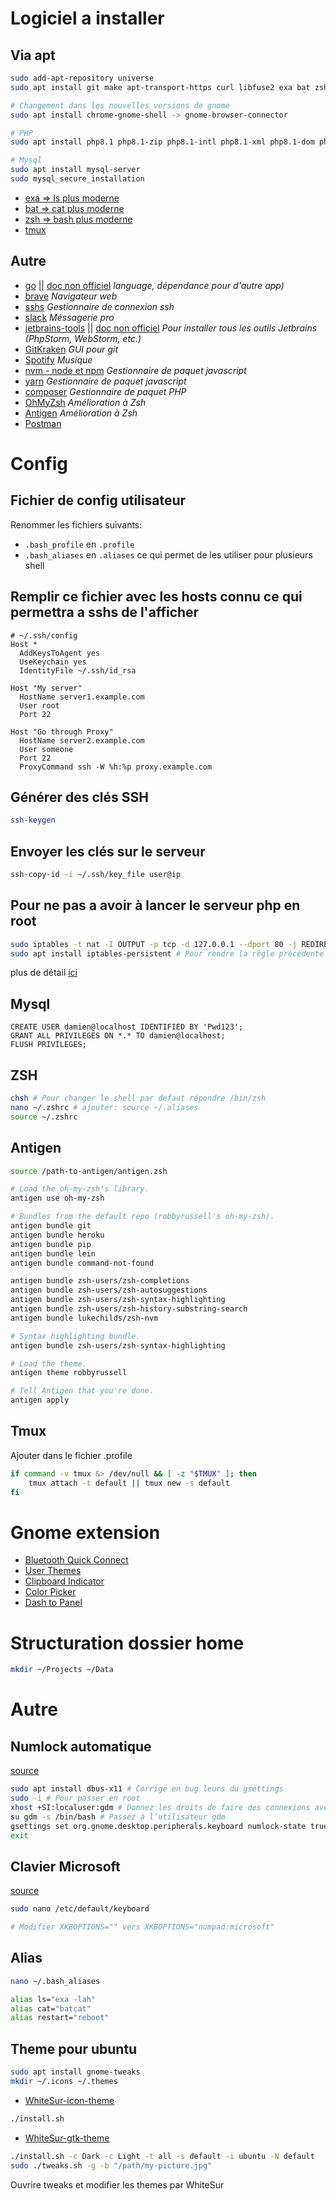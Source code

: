 # Logiciel a installer

## Via apt
```bash
sudo add-apt-repository universe
sudo apt install git make apt-transport-https curl libfuse2 exa bat zsh tmux

# Changement dans les nouvelles versions de gnome
sudo apt install chrome-gnome-shell -> gnome-browser-connector

# PHP
sudo apt install php8.1 php8.1-zip php8.1-intl php8.1-xml php8.1-dom php8.1-curl php8.1-mysql php8.1-mbstring

# Mysql
sudo apt install mysql-server
sudo mysql_secure_installation
```

- [exa => ls plus moderne](https://the.exa.website/)
- [bat => cat plus moderne](https://github.com/sharkdp/bat)
- [zsh => bash plus moderne](https://doc.ubuntu-fr.org/zsh)
- [tmux](https://doc.ubuntu-fr.org/tmux)

## Autre
- [go](https://go.dev/doc/install) || [doc non officiel](https://www.digitalocean.com/community/tutorials/how-to-install-go-on-ubuntu-20-04) *language, dépendance pour d'autre app)*
- [brave](https://brave.com/fr/download/) *Navigateur web*
- [sshs](https://github.com/quantumsheep/sshs) *Gestionnaire de connexion ssh*
- [slack](https://slack.com/intl/fr-fr/downloads/linux) *Méssagerie pro*
- [jetbrains-tools](https://www.jetbrains.com/fr-fr/toolbox-app/) || [doc non officiel](https://thirddriver.medium.com/jetbrains-toolbox-the-best-way-to-install-intellij-idea-on-linux-53c1070cd03b) *Pour installer tous les outils Jetbrains (PhpStorm, WebStorm, etc.)*
- [GitKraken](https://help.gitkraken.com/gitkraken-client/how-to-install/#deb) *GUI pour git*
- [Spotify](https://www.spotify.com/fr/download/linux/) *Musique*
- [nvm - node et npm](https://github.com/nvm-sh/nvm) *Gestionnaire de paquet javascript*
- [yarn](https://classic.yarnpkg.com/lang/en/docs/install/#debian-stable) *Gestionnaire de paquet javascript*
- [composer](https://getcomposer.org/download/) *Gestionnaire de paquet PHP*
- [OhMyZsh](https://github.com/ohmyzsh/ohmyzsh/wiki) *Amélioration à Zsh*
- [Antigen](https://github.com/zsh-users/antigen) *Amélioration à Zsh*
- [Postman](https://www.postman.com/downloads/)

# Config

## Fichier de config utilisateur
Renommer les fichiers suivants:
- `.bash_profile` en `.profile`
- `.bash_aliases` en `.aliases`
ce qui permet de les utiliser pour plusieurs shell

## Remplir ce fichier avec les hosts connu ce qui permettra a sshs de l'afficher
```
# ~/.ssh/config
Host *
  AddKeysToAgent yes
  UseKeychain yes
  IdentityFile ~/.ssh/id_rsa

Host "My server"
  HostName server1.example.com
  User root
  Port 22

Host "Go through Proxy"
  HostName server2.example.com
  User someone
  Port 22
  ProxyCommand ssh -W %h:%p proxy.example.com
```

## Générer des clés SSH
```bash
ssh-keygen
```

## Envoyer les clés sur le serveur
```bash
ssh-copy-id -i ~/.ssh/key_file user@ip
```

## Pour ne pas a avoir à lancer le serveur php en root
```bash
sudo iptables -t nat -I OUTPUT -p tcp -d 127.0.0.1 --dport 80 -j REDIRECT --to-ports 8080
sudo apt install iptables-persistent # Pour rendre la règle précédente persistente
```
plus de détail [ici](https://serverfault.com/questions/112795/how-to-run-a-server-on-port-80-as-a-normal-user-on-linux)

## Mysql
```mysql
CREATE USER damien@localhost IDENTIFIED BY 'Pwd123';
GRANT ALL PRIVILEGES ON *.* TO damien@localhost;
FLUSH PRIVILEGES;
```

## ZSH
```bash
chsh # Pour changer le shell par defaut répondre /bin/zsh
nano ~/.zshrc # ajouter: source ~/.aliases
source ~/.zshrc
```

## Antigen
```bash
source /path-to-antigen/antigen.zsh

# Load the oh-my-zsh's library.
antigen use oh-my-zsh

# Bundles from the default repo (robbyrussell's oh-my-zsh).
antigen bundle git
antigen bundle heroku
antigen bundle pip
antigen bundle lein
antigen bundle command-not-found

antigen bundle zsh-users/zsh-completions
antigen bundle zsh-users/zsh-autosuggestions
antigen bundle zsh-users/zsh-syntax-highlighting
antigen bundle zsh-users/zsh-history-substring-search
antigen bundle lukechilds/zsh-nvm

# Syntax highlighting bundle.
antigen bundle zsh-users/zsh-syntax-highlighting

# Load the theme.
antigen theme robbyrussell

# Tell Antigen that you're done.
antigen apply
```

## Tmux
Ajouter dans le fichier .profile
```bash
if command -v tmux &> /dev/null && [ -z "$TMUX" ]; then
    tmux attach -t default || tmux new -s default
fi
```

# Gnome extension
- [Bluetooth Quick Connect](https://extensions.gnome.org/extension/1401/bluetooth-quick-connect/)
- [User Themes](https://extensions.gnome.org/extension/19/user-themes/)
- [Clipboard Indicator](https://extensions.gnome.org/extension/779/clipboard-indicator/)
- [Color Picker](https://extensions.gnome.org/extension/3396/color-picker/)
- [Dash to Panel](https://extensions.gnome.org/extension/1160/dash-to-panel/)

# Structuration dossier home
```bash
mkdir ~/Projects ~/Data
```

# Autre

## Numlock automatique
[source](https://www.numetopia.fr/activer-la-touche-verr-num-au-demarrage-sur-ubuntu/)
```bash
sudo apt install dbus-x11 # Corrige en bug leurs du gsettings
sudo -i # Pour passer en root
xhost +SI:localuser:gdm # Donnez les droits de faire des connexions avec le serveur X à l’utilisateur gdm
su gdm -s /bin/bash # Passez à l’utilisateur gdm
gsettings set org.gnome.desktop.peripherals.keyboard numlock-state true
exit
```

## Clavier Microsoft
[source](https://askubuntu.com/questions/57079/xubuntu-make-shiftnumpad-work-like-windows)
```bash
sudo nano /etc/default/keyboard

# Modifier XKBOPTIONS="" vers XKBOPTIONS="numpad:microsoft"
```

## Alias
```bash
nano ~/.bash_aliases
```

```bash
alias ls="exa -lah"
alias cat="batcat"
alias restart="reboot"
```

## Theme pour ubuntu
```bash
sudo apt install gnome-tweaks
mkdir ~/.icons ~/.themes
```
- [WhiteSur-icon-theme](https://github.com/vinceliuice/WhiteSur-icon-theme)
```bash
./install.sh
```
- [WhiteSur-gtk-theme](https://github.com/vinceliuice/WhiteSur-gtk-theme)
```bash
./install.sh -c Dark -c Light -t all -s default -i ubuntu -N default
sudo ./tweaks.sh -g -b "/path/my-picture.jpg" 
```
Ouvrire tweaks et modifier les themes par WhiteSur

